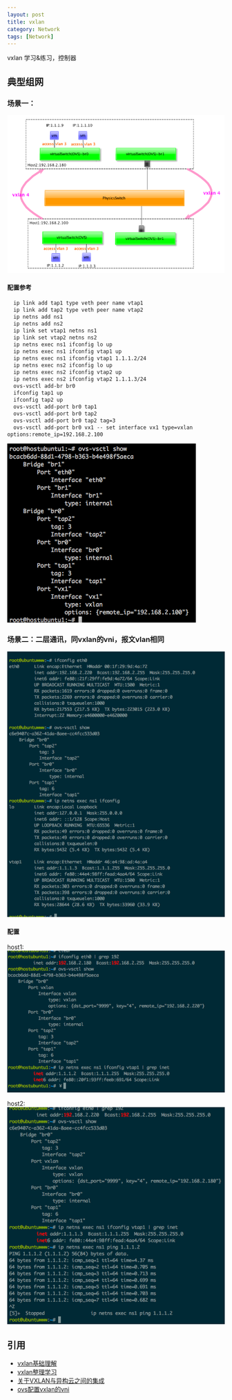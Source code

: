 ```yaml
---
layout: post
title: vxlan
category: Network
tags: [Network]
---
```

vxlan 学习&练习，控制器

## 典型组网

### 场景一：

![vxlan1](/picture/vxlan1.png)

#### 配置参考

```
  ip link add tap1 type veth peer name vtap1
  ip link add tap2 type veth peer name vtap2
  ip netns add ns1
  ip netns add ns2
  ip link set vtap1 netns ns1
  ip link set vtap2 netns ns2
  ip netns exec ns1 ifconfig lo up
  ip netns exec ns1 ifconfig vtap1 up
  ip netns exec ns1 ifconfig vtap1 1.1.1.2/24
  ip netns exec ns2 ifconfig lo up
  ip netns exec ns2 ifconfig vtap2 up
  ip netns exec ns2 ifconfig vtap2 1.1.1.3/24
  ovs-vsctl add-br br0
  ifconfig tap1 up
  ifconfig tap2 up
  ovs-vsctl add-port br0 tap1
  ovs-vsctl add-port br0 tap2
  ovs-vsctl add-port br0 tap2 tag=3
  ovs-vsctl add-port br0 vx1 -- set interface vx1 type=vxlan options:remote_ip=192.168.2.100
```
![vxlan_ovs](/picture/vxlan_ovs.png)

### 场景二：二层通讯，同vxlan的vni，报文vlan相同

![sameVNIVLAN](/picture/host2-eth-same-vni-same-vlan.png)

#### 配置

host1:
![host1](/picture/host1-1.1.png)

host2:
![host2](/picture/host2-1.1.png)

## 引用
* [vxlan基础理解](http://blog.csdn.net/freezgw1985/article/details/16354897)
* [vxlan整理学习](http://blog.csdn.net/freezgw1985/article/details/16354897)
* [关于VXLAN与异构云之间的集成](http://www.aboutyun.com/forum.php?mod=viewthread&tid=8721&highlight=vxlan)
* [ovs配置vxlan的vni](http://openvswitch.org/pipermail/dev/2013-February/025591.html)


